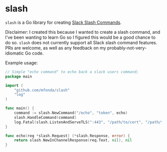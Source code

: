 # slash

`slash` is a Go library for creating [Slack Slash Commands](https://api.slack.com/slash-commands).

Disclaimer: I created this because I wanted to create a slash command, and I've been wanting to learn Go so I figured this would be a good chance to do so. `slash` does not currently support all Slack slash command features. PRs are welcome, as well as any feedback on my probably-not-very-idiomatic Go code.

Example usage:
```go
// Simple "echo command" to echo back a slack users command;
package main

import (
	"github.com/mfonda/slash"
	"log"
)

func main() {
	command := slash.NewCommand("/echo", "token", echo)
	slash.HandleCommand(command)
	log.Fatal(slash.ListenAndServeTLS(":443", "/path/to/cert", "/path/to/key"))
}

func echo(req *slash.Request) (*slash.Response, error) {
	return slash.NewInChannelResponse(req.Text, nil), nil
}
```
